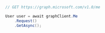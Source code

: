 <!-- markdownlint-disable MD041 -->

```csharp
// GET https://graph.microsoft.com/v1.0/me

User user = await graphClient.Me
    .Request()
    .GetAsync();
```
